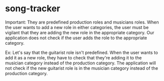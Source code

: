 # song-tracker

Important: 
They are predefined production roles and musicians roles. When the user wants to add a new role in either categories, the user must be vigilant that they are adding the new role in the appropriate category. Our application does not check if the user adds the role to the appropriate category.

Ex: Let's say that the guitarist role isn't predefined. When the user wants to add it as a new role, they have to check that they're adding it to the musician category instead of the production category. The application will not check if the new guitarist role is in the musician category instead of the production category.
